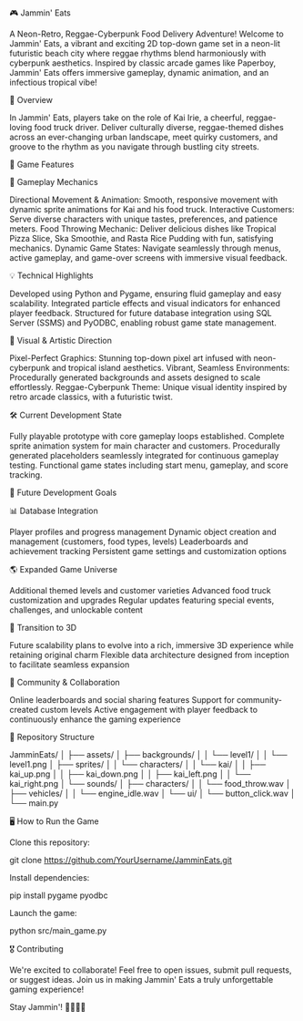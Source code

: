 🎮 Jammin' Eats

A Neon-Retro, Reggae-Cyberpunk Food Delivery Adventure!
Welcome to Jammin' Eats, a vibrant and exciting 2D top-down game set in a neon-lit futuristic beach city where reggae rhythms blend harmoniously with cyberpunk aesthetics. Inspired by classic arcade games like Paperboy, Jammin' Eats offers immersive gameplay, dynamic animation, and an infectious tropical vibe!

🚀 Overview

In Jammin' Eats, players take on the role of Kai Irie, a cheerful, reggae-loving food truck driver. Deliver culturally diverse, reggae-themed dishes across an ever-changing urban landscape, meet quirky customers, and groove to the rhythm as you navigate through bustling city streets.

🌴 Game Features

🎯 Gameplay Mechanics

Directional Movement & Animation: Smooth, responsive movement with dynamic sprite animations for Kai and his food truck.
Interactive Customers: Serve diverse characters with unique tastes, preferences, and patience meters.
Food Throwing Mechanic: Deliver delicious dishes like Tropical Pizza Slice, Ska Smoothie, and Rasta Rice Pudding with fun, satisfying mechanics.
Dynamic Game States: Navigate seamlessly through menus, active gameplay, and game-over screens with immersive visual feedback.

💡 Technical Highlights

Developed using Python and Pygame, ensuring fluid gameplay and easy scalability.
Integrated particle effects and visual indicators for enhanced player feedback.
Structured for future database integration using SQL Server (SSMS) and PyODBC, enabling robust game state management.

🎨 Visual & Artistic Direction

Pixel-Perfect Graphics: Stunning top-down pixel art infused with neon-cyberpunk and tropical island aesthetics.
Vibrant, Seamless Environments: Procedurally generated backgrounds and assets designed to scale effortlessly.
Reggae-Cyberpunk Theme: Unique visual identity inspired by retro arcade classics, with a futuristic twist.

🛠️ Current Development State

Fully playable prototype with core gameplay loops established.
Complete sprite animation system for main character and customers.
Procedurally generated placeholders seamlessly integrated for continuous gameplay testing.
Functional game states including start menu, gameplay, and score tracking.

📌 Future Development Goals

📊 Database Integration

Player profiles and progress management
Dynamic object creation and management (customers, food types, levels)
Leaderboards and achievement tracking
Persistent game settings and customization options

🌎 Expanded Game Universe

Additional themed levels and customer varieties
Advanced food truck customization and upgrades
Regular updates featuring special events, challenges, and unlockable content

🚧 Transition to 3D

Future scalability plans to evolve into a rich, immersive 3D experience while retaining original charm
Flexible data architecture designed from inception to facilitate seamless expansion

🤝 Community & Collaboration

Online leaderboards and social sharing features
Support for community-created custom levels
Active engagement with player feedback to continuously enhance the gaming experience

📂 Repository Structure

JamminEats/
│
├── assets/
│ ├── backgrounds/
│ │ └── level1/
│ │     └── level1.png
│ ├── sprites/
│ │ └── characters/
│ │     └── kai/
│ │         ├── kai_up.png
│ │         ├── kai_down.png
│ │         ├── kai_left.png
│ │         └── kai_right.png
│ └── sounds/
│     ├── characters/
│     │   └── food_throw.wav
│     ├── vehicles/
│     │   └── engine_idle.wav
│     └── ui/
│         └── button_click.wav
│
└── main.py

🖥️ How to Run the Game

Clone this repository:

git clone https://github.com/YourUsername/JamminEats.git

Install dependencies:

pip install pygame pyodbc

Launch the game:

python src/main_game.py

🎖️ Contributing

We're excited to collaborate! Feel free to open issues, submit pull requests, or suggest ideas. Join us in making Jammin' Eats a truly unforgettable gaming experience!

Stay Jammin'! 🌴🎵🍍🚚

